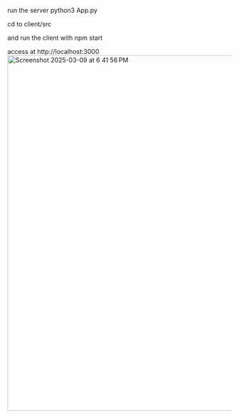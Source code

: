 run the server python3 App.py 

cd to client/src 

and run the client with npm start 

access at http://localhost:3000 
<img width="800" alt="Screenshot 2025-03-09 at 6 41 56 PM" src="https://github.com/user-attachments/assets/98ff6193-32f6-4e5c-a239-cf6ddc8bc739" />
